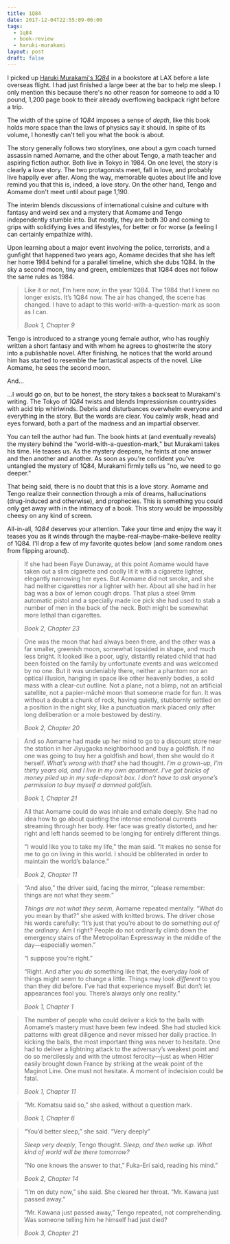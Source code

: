 ```yaml
---
title: 1Q84
date: 2017-12-04T22:55:09-06:00
tags:
  - 1q84
  - book-review
  - haruki-murakami
layout: post
draft: false
---
```


I picked up [Haruki Murakami's _1Q84_](https://www.goodreads.com/book/show/10357575-1q84) in a bookstore at LAX before a late overseas flight. I had just finished a large beer at the bar to help me sleep. I only mention this because there's no other reason for someone to add a 10 pound, 1,200 page book to their already overflowing backpack right before a trip.

The width of the spine of _1Q84_ imposes a sense of _depth_, like this book holds more space than the laws of physics say it should. In spite of its volume, I honestly can't tell you what the book is about.

The story generally follows two storylines, one about a gym coach turned assassin named Aomame, and the other about Tengo, a math teacher and aspiring fiction author. Both live in Tokyo in 1984. On one level, the story is clearly a love story. The two protagonists meet, fall in love, and probably live happily ever after. Along the way, memorable quotes about life and love remind you that this is, indeed, a love story. On the other hand, Tengo and Aomame don't meet until about page 1,190.

The interim blends discussions of international cuisine and culture with fantasy and weird sex and a mystery that Aomame and Tengo independently stumble into. But mostly, they are both 30 and coming to grips with solidifying lives and lifestyles, for better or for worse (a feeling I can certainly empathize with).

Upon learning about a major event involving the police, terrorists, and a gunfight that happened two years ago, Aomame decides that she has left her home 1984 behind for a parallel timeline, which she dubs 1Q84. In the sky a second moon, tiny and green, emblemizes that 1Q84 does not follow the same rules as 1984.

> Like it or not, I’m here now, in the year 1Q84. The 1984 that I knew no longer exists. It’s 1Q84 now. The air has changed, the scene has changed. I have to adapt to this world-with-a-question-mark as soon as I can.
>
><cite>Book 1, Chapter 9</cite>

Tengo is introduced to a strange young female author, who has roughly written a short fantasy and with whom he agrees to ghostwrite the story into a publishable novel. After finishing, he notices that the world around him has started to resemble the fantastical aspects of the novel. Like Aomame, he sees the second moon.

And...

...I would go on, but to be honest, the story takes a backseat to Murakami's writing. The Tokyo of _1Q84_ twists and blends Impressionism countrysides with acid trip whirlwinds. Debris and disturbances overwhelm everyone and everything in the story. But the words are clear. You calmly walk, head and eyes forward, both a part of the madness and an impartial observer.

You can tell the author had fun. The book hints at (and eventually reveals) the mystery behind the "world-with-a-question-mark," but Murakami takes his time. He teases us. As the mystery deepens, he feints at one answer and then another and another. As soon as you're confident you've untangled the mystery of 1Q84, Murakami firmly tells us "no, we need to go deeper."

That being said, there is no doubt that this is a love story. Aomame and Tengo realize their connection through a mix of dreams, hallucinations (drug-induced and otherwise), and prophecies. This is something you could only get away with in the intimacy of a book. This story would be impossibly cheesy on any kind of screen.

All-in-all, _1Q84_ deserves your attention. Take your time and enjoy the way it teases you as it winds through the maybe-real-maybe-make-believe reality of 1Q84. I'll drop a few of my favorite quotes below (and some random ones from flipping around).

> If she had been Faye Dunaway, at this point Aomame would have taken out a slim cigarette and coolly lit it with a cigarette lighter, elegantly narrowing her eyes. But Aomame did not smoke, and she had neither cigarettes nor a lighter with her. About all she had in her bag was a box of lemon cough drops. That plus a steel 9mm automatic pistol and a specially made ice pick she had used to stab a number of men in the back of the neck. Both might be somewhat more lethal than cigarettes.
>
><cite>Book 2, Chapter 23</sub>

> One was the moon that had always been there, and the other was a far smaller, greenish moon, somewhat lopsided in shape, and much less bright. It looked like a poor, ugly, distantly related child that had been foisted on the family by unfortunate events and was welcomed by no one. But it was undeniably there, neither a phantom nor an optical illusion, hanging in space like other heavenly bodies, a solid mass with a clear-cut outline. Not a plane, not a blimp, not an artificial satellite, not a papier-mâché moon that someone made for fun. It was without a doubt a chunk of rock, having quietly, stubbornly settled on a position in the night sky, like a punctuation mark placed only after long deliberation or a mole bestowed by destiny.
>
><cite>Book 2, Chapter 20</sub>

> <span>And so Aomame had made up her mind to go to a discount store near the station in her Jiyugaoka neighborhood and buy a goldfish. If no one was going to buy her a goldfish and bowl, then she would do it herself. _What’s wrong with that?_ she had thought. _I’m a grown-up, I’m thirty years old, and I live in my own apartment. I’ve got bricks of money piled up in my safe-deposit box. I don’t have to ask anyone’s permission to buy myself a damned goldfish._</span>
>
><cite>Book 1, Chapter 21</sub>

> All that Aomame could do was inhale and exhale deeply. She had no idea how to go about quieting the intense emotional currents streaming through her body. Her face was greatly distorted, and her right and left hands seemed to be longing for entirely different things.
>
> "I would like you to take my life,” the man said. “It makes no sense for me to go on living in this world. I should be obliterated in order to maintain the world’s balance.”
>
><cite>Book 2, Chapter 11</sub>


> “And also,” the driver said, facing the mirror, “please remember: things are not what they seem.”
>
> _Things are not what they seem_, Aomame repeated mentally. “What do you mean by that?” she asked with knitted brows.
The driver chose his words carefully: “It’s just that you’re about to do something _out of the ordinary_. Am I right? People do not ordinarily climb down the emergency stairs of the Metropolitan Expressway in the middle of the day—especially women.”
>
> “I suppose you’re right.”
>
> “Right. And after you _do_ something like that, the everyday _look_ of things might seem to change a little. Things may look _different_ to you than they did before. I’ve had that experience myself. But don’t let appearances fool you. There’s always only one reality.”
>
><cite>Book 1, Chapter 1</sub>

> The number of people who could deliver a kick to the balls with Aomame’s mastery must have been few indeed. She had studied kick patterns with great diligence and never missed her daily practice. In kicking the balls, the most important thing was never to hesitate. One had to deliver a lightning attack to the adversary’s weakest point and do so mercilessly and with the utmost ferocity—just as when Hitler easily brought down France by striking at the weak point of the Maginot Line. One must not hesitate. A moment of indecision could be fatal.
>
> <cite>Book 1, Chapter 11</cite>

> “Mr. Komatsu said so,” she asked, without a question mark.
>
><cite>Book 1, Chapter 6</sub>

> “You’d better sleep,” she said. “Very deeply”
>
> _Sleep very deeply_, Tengo thought. _Sleep, and then wake up. What kind of world will be there tomorrow?_
>
> "No one knows the answer to that,” Fuka-Eri said, reading his mind.”
>
><cite>Book 2, Chapter 14</sub>

> “I’m on duty now,” she said. She cleared her throat. “Mr. Kawana just passed away.”
>
> “Mr. Kawana just passed away,” Tengo repeated, not comprehending. Was someone telling him he himself had just died?
>
><cite>Book 3, Chapter 21</cite>
